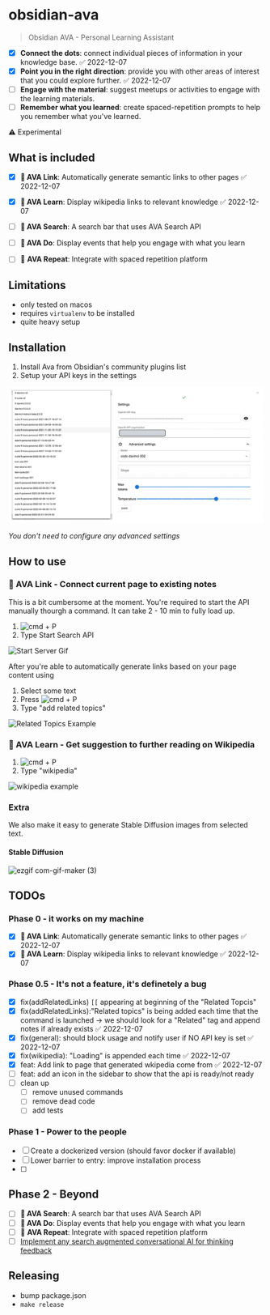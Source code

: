 # obsidian-ava

> Obsidian AVA - Personal Learning Assistant

- [x] **Connect the dots**: connect individual pieces of information in your knowledge base. ✅ 2022-12-07
- [x] **Point you in the right direction**: provide you with other areas of interest that you could explore further. ✅ 2022-12-07
- [ ]   **Engage with the material**: suggest meetups or activities to engage with the learning materials.
- [ ]   **Remember what you learned**: create spaced-repetition prompts to help you remember what you've learned.

⚠️ Experimental

## What is included

- [x] **🧙 AVA Link**: Automatically generate semantic links to other pages ✅ 2022-12-07
- [x] **🧙 AVA Learn**: Display wikipedia links to relevant knowledge ✅ 2022-12-07
- [ ] **🧙 AVA Search**: A search bar that uses AVA Search API
- [ ] **🧙 AVA Do**: Display events that help you engage with what you learn
- [ ] 🧙 **AVA Repeat**: Integrate with spaced repetition platform


## Limitations

- only tested on macos
- requires `virtualenv` to be installed
- quite heavy setup


## Installation

1. Install Ava from Obsidian's community plugins list 
2. Setup your API keys in the settings 

![settings](./docs/settings.png)

*You don't need to configure any advanced settings*

## How to use 


### 🧙 AVA Link - Connect current page to existing notes
This is a bit cumbersome at the moment. You're required to start the API manually thourgh a command. It can take 2 - 10 min to fully load up.

1. <img  alt="cmd" src="https://upload.wikimedia.org/wikipedia/commons/thumb/8/8b/Looped_square_on_white_background.svg/560px-Looped_square_on_white_background.svg.png?20071209071920" width="16" height="16"> + P 
2. Type Start Search API

![Start Server Gif](https://user-images.githubusercontent.com/11430621/206311329-bedd24b3-6f2b-4457-afae-ec3246c57fca.gif)

After you're able to automatically generate links based on your page content using
1. Select some text
2. Press <img  alt="cmd" src="https://upload.wikimedia.org/wikipedia/commons/thumb/8/8b/Looped_square_on_white_background.svg/560px-Looped_square_on_white_background.svg.png?20071209071920" width="16" height="16"> + P 
3. Type "add related topics"

![Related Topics Example](https://user-images.githubusercontent.com/11430621/206310806-c3c1a226-8c79-46d2-b349-ef7b293fd5dd.gif)

### 🧙 AVA Learn - Get suggestion to further reading on Wikipedia 
1. <img  alt="cmd" src="https://upload.wikimedia.org/wikipedia/commons/thumb/8/8b/Looped_square_on_white_background.svg/560px-Looped_square_on_white_background.svg.png?20071209071920" width="16" height="16"> + P 
2. Type "wikipedia"

![wikipedia example](https://user-images.githubusercontent.com/11430621/206311107-7c4a8cc1-390a-4f56-8152-35b412849bd1.gif)


### Extra

We also make it easy to generate Stable Diffusion images from selected text.

#### Stable Diffusion

![ezgif com-gif-maker (3)](https://user-images.githubusercontent.com/25003283/201516129-fa109c45-ce3b-4a34-93be-09750c07fc93.gif)



## TODOs

### Phase 0 - it works on my machine
- [x] **🧙 AVA Link**: Automatically generate semantic links to other pages ✅ 2022-12-07
- [x] **🧙 AVA Learn**: Display wikipedia links to relevant knowledge ✅ 2022-12-07

### Phase 0.5 - It's not a feature, it's definetely a bug

- [x] fix(addRelatedLinks) `[[` appearing at beginning of the "Related Topcis"
- [x] fix(addRelatedLinks):"Related topics" is being added each time that the command is launched -> we should look for a "Related" tag and append notes if already exists ✅ 2022-12-07
- [x] fix(general): should block usage and notify user if  NO API key is set ✅ 2022-12-07
- [x] fix(wikipedia):  "Loading" is appended each time ✅ 2022-12-07
- [x] feat: Add link to page that generated wkipedia come from ✅ 2022-12-07
- [ ] feat: add an icon in the sidebar to show that the api is ready/not ready
- [ ] clean up
	- [ ] remove unused commands
	- [ ] remove dead code
	- [ ] add tests
	
### Phase 1 - Power to the people
- [ ] Create a dockerized version (should favor docker if available)
- [ ] Lower barrier to entry: improve installation process
- [ ] 

## Phase 2 - Beyond
- [ ] **🧙 AVA Search**: A search bar that uses AVA Search API
- [ ] **🧙 AVA Do**: Display events that help you engage with what you learn
- [ ] 🧙 **AVA Repeat**: Integrate with spaced repetition platform
- [ ] [Implement any search augmented conversational AI for thinking feedback](https://louis030195.medium.com/deploy-seeker-search-augmented-conversational-ai-on-kubernetes-in-5-minutes-81a61aa4e749)
## Releasing

- bump package.json
- `make release`
